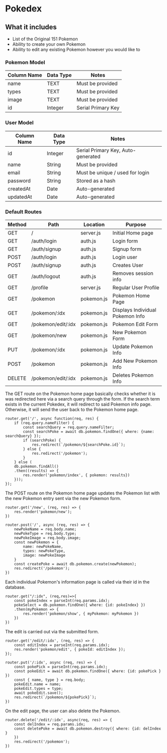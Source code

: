 # Pokedex

## What it includes

* List of the Original 151 Pokemon
* Ability to create your own Pokemon
* Ability to edit any existing Pokemon however you would like to

### Pokemon Model

| Column Name | Data Type | Notes |
| --------------- | ------------- | ------------------------------ |
| name | TEXT | Must be provided |
| types | TEXT | Must be provided |
| image | TEXT | Must be provided |
| id | Integer | Serial Primary Key|

### User Model

| Column Name | Data Type | Notes |
| --------------- | ------------- | ------------------------------ |
| id | Integer | Serial Primary Key, Auto-generated |
| name | String | Must be provided |
| email | String | Must be unique / used for login |
| password | String | Stored as a hash |
| createdAt | Date | Auto-generated |
| updatedAt | Date | Auto-generated |

### Default Routes

| Method | Path | Location | Purpose |
| ------ | ---------------- | -------------- | ------------------- |
| GET | / | server.js | Initial Home page |
| GET | /auth/login | auth.js | Login form |
| GET | /auth/signup | auth.js | Signup form |
| POST | /auth/login | auth.js | Login user |
| POST | /auth/signup | auth.js | Creates User |
| GET | /auth/logout | auth.js | Removes session info |
| GET | /profile | server.js | Regular User Profile |
| GET | /pokemon | pokemon.js | Pokemon Home Page |
| GET | /pokemon/:idx | pokemon.js | Displays Individual Pokemon Info |
| GET | /pokemon/edit/:idx | pokemon.js | Pokemon Edit Form |
| GET | /pokemon/new | pokemon.js | New Pokemon Form |
| PUT | /pokemon/:idx | pokemon.js | Update Pokemon Info |
| POST | /pokemon | pokemon.js | Add New Pokemon Info |
| DELETE | /pokemon/edit/:idx | pokemon.js | Deletes Pokemon Info |

The GET route on the Pokemon home page basically checks whether it is was redirected here via a search query through the form. If the search term exists in the current Pokedex, it will redirect to said Pokemon info page. Otherwise, it will send the user back to the Pokemon home page.

```
router.get('/', async function(req, res) {
    if (req.query.nameFilter) {
        const searchQuery = req.query.nameFilter;
        const searchPoke = await db.pokemon.findOne({ where: {name: searchQuery} });
        if (searchPoke) {
            res.redirect(`/pokemon/${searchPoke.id}`);
        } else {
            res.redirect('/pokemon');
        }
    } else (
    db.pokemon.findAll()
    .then((results) => {
        res.render('pokemon/index', { pokemon: results})
    }));
});
```

The POST route on the Pokemon home page updates the Pokemon list with the new Pokemon entry sent via the new Pokemon form.

```
router.get('/new', (req, res) => {
    res.render('pokemon/new');
})

router.post('/', async (req, res) => {
    newPokeName = req.body.name;
    newPokeType = req.body.type;
    newPokeImage = req.body.image;
    const newPokemon = {
        name: newPokeName,
        types: newPokeType,
        image: newPokeImage
    }
    const createPoke = await db.pokemon.create(newPokemon);
    res.redirect('/pokemon');
})
```

Each individual Pokemon's information page is called via their id in the database.

```
router.get("/:idx", (req,res)=>{
    const pokeIndex = parseInt(req.params.idx);
    pokeSelect = db.pokemon.findOne({ where: {id: pokeIndex} })
    .then(myPokemon => {
        res.render('pokemon/show', { myPokemon: myPokemon })
    })
})
```

The edit is carried out via the submitted form.

```
router.get('/edit/:idx', (req, res) => {
    const editIndex = parseInt(req.params.idx);
    res.render('pokemon/edit', { pokeId: editIndex });
});

router.put('/:idx', async (req, res) => {
    const pokePick = parseInt(req.params.idx);
    const pokeEdit = await db.pokemon.findOne({ where: {id: pokePick } })   
    const { name, type } = req.body;
    pokeEdit.name = name;
    pokeEdit.types = type;
    await pokeEdit.save();
    res.redirect(`/pokemon/${pokePick}`);
})
```

On the edit page, the user can also delete the Pokemon.

```
router.delete('/edit/:idx', async(req, res) => {
    const delIndex = req.params.idx;
    const deletePoke = await db.pokemon.destroy({ where: {id: delIndex }
    })
    res.redirect('/pokemon');
})
```